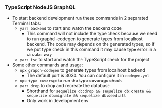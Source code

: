 ### TypeScript NodeJS GraphQL

- To start backend development run these commands in 2 separated Terminal tabs:
  - `yarn backend` to start and watch the backend code
    - This command will not include the type check because we need to run graphql-codegen to generate types from localhost backend. The code may depends on the generated types, so if we put type check in this command it may cause type error in a circular way
  - `yarn tsc` to start and watch the TypeScript check for the project
- Some other commands and usage:
  - `npx grapqh-codegen` to generate types from localhost backend
    - The default port is 3030. You can configure it in `codegen.yml`
  - `npx type-coverage` to run the type coverage check
  - `yarn drop` to drop and recreate the database
    - Shorthand for `sequelize db:drop && sequelize db:create && sequelize db:migrate && sequelize db:seed:all`
    - Only work in development env
